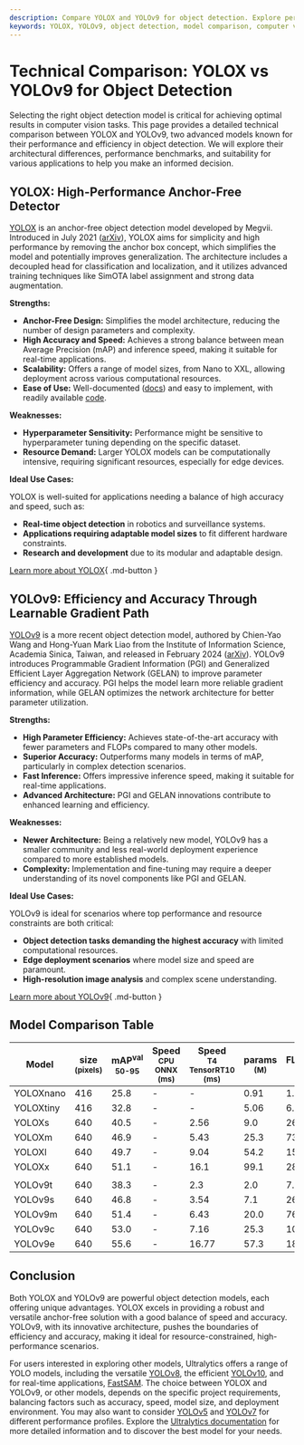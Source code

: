 ```yaml
---
description: Compare YOLOX and YOLOv9 for object detection. Explore performance, architecture, and use cases to choose the best model for your vision tasks.
keywords: YOLOX, YOLOv9, object detection, model comparison, computer vision, AI models, deep learning, performance benchmarks, architecture, real-time detection
---
```


# Technical Comparison: YOLOX vs YOLOv9 for Object Detection

Selecting the right object detection model is critical for achieving optimal results in computer vision tasks. This page provides a detailed technical comparison between YOLOX and YOLOv9, two advanced models known for their performance and efficiency in object detection. We will explore their architectural differences, performance benchmarks, and suitability for various applications to help you make an informed decision.

<script async src="https://cdn.jsdelivr.net/npm/chart.js"></script>
<script defer src="../../javascript/benchmark.js"></script>

<canvas id="modelComparisonChart" width="1024" height="400" active-models='["YOLOX", "YOLOv9"]'></canvas>

## YOLOX: High-Performance Anchor-Free Detector

[YOLOX](https://github.com/Megvii-BaseDetection/YOLOX) is an anchor-free object detection model developed by Megvii. Introduced in July 2021 ([arXiv](https://arxiv.org/abs/2107.08430)), YOLOX aims for simplicity and high performance by removing the anchor box concept, which simplifies the model and potentially improves generalization. The architecture includes a decoupled head for classification and localization, and it utilizes advanced training techniques like SimOTA label assignment and strong data augmentation.

**Strengths:**

- **Anchor-Free Design:** Simplifies the model architecture, reducing the number of design parameters and complexity.
- **High Accuracy and Speed:** Achieves a strong balance between mean Average Precision (mAP) and inference speed, making it suitable for real-time applications.
- **Scalability:** Offers a range of model sizes, from Nano to XXL, allowing deployment across various computational resources.
- **Ease of Use:** Well-documented ([docs](https://yolox.readthedocs.io/en/latest/)) and easy to implement, with readily available [code](https://github.com/Megvii-BaseDetection/YOLOX).

**Weaknesses:**

- **Hyperparameter Sensitivity:** Performance might be sensitive to hyperparameter tuning depending on the specific dataset.
- **Resource Demand:** Larger YOLOX models can be computationally intensive, requiring significant resources, especially for edge devices.

**Ideal Use Cases:**

YOLOX is well-suited for applications needing a balance of high accuracy and speed, such as:

- **Real-time object detection** in robotics and surveillance systems.
- **Applications requiring adaptable model sizes** to fit different hardware constraints.
- **Research and development** due to its modular and adaptable design.

[Learn more about YOLOX](https://github.com/Megvii-BaseDetection/YOLOX){ .md-button }

## YOLOv9: Efficiency and Accuracy Through Learnable Gradient Path

[YOLOv9](https://docs.ultralytics.com/models/yolov9/) is a more recent object detection model, authored by Chien-Yao Wang and Hong-Yuan Mark Liao from the Institute of Information Science, Academia Sinica, Taiwan, and released in February 2024 ([arXiv](https://arxiv.org/abs/2402.13616)). YOLOv9 introduces Programmable Gradient Information (PGI) and Generalized Efficient Layer Aggregation Network (GELAN) to improve parameter efficiency and accuracy. PGI helps the model learn more reliable gradient information, while GELAN optimizes the network architecture for better parameter utilization.

**Strengths:**

- **High Parameter Efficiency:** Achieves state-of-the-art accuracy with fewer parameters and FLOPs compared to many other models.
- **Superior Accuracy:** Outperforms many models in terms of mAP, particularly in complex detection scenarios.
- **Fast Inference:** Offers impressive inference speed, making it suitable for real-time applications.
- **Advanced Architecture:** PGI and GELAN innovations contribute to enhanced learning and efficiency.

**Weaknesses:**

- **Newer Architecture:** Being a relatively new model, YOLOv9 has a smaller community and less real-world deployment experience compared to more established models.
- **Complexity:** Implementation and fine-tuning may require a deeper understanding of its novel components like PGI and GELAN.

**Ideal Use Cases:**

YOLOv9 is ideal for scenarios where top performance and resource constraints are both critical:

- **Object detection tasks demanding the highest accuracy** with limited computational resources.
- **Edge deployment scenarios** where model size and speed are paramount.
- **High-resolution image analysis** and complex scene understanding.

[Learn more about YOLOv9](https://docs.ultralytics.com/models/yolov9/){ .md-button }

## Model Comparison Table

| Model     | size<br><sup>(pixels) | mAP<sup>val<br>50-95 | Speed<br><sup>CPU ONNX<br>(ms) | Speed<br><sup>T4 TensorRT10<br>(ms) | params<br><sup>(M) | FLOPs<br><sup>(B) |
| --------- | --------------------- | -------------------- | ------------------------------ | ----------------------------------- | ------------------ | ----------------- |
| YOLOXnano | 416                   | 25.8                 | -                              | -                                   | 0.91               | 1.08              |
| YOLOXtiny | 416                   | 32.8                 | -                              | -                                   | 5.06               | 6.45              |
| YOLOXs    | 640                   | 40.5                 | -                              | 2.56                                | 9.0                | 26.8              |
| YOLOXm    | 640                   | 46.9                 | -                              | 5.43                                | 25.3               | 73.8              |
| YOLOXl    | 640                   | 49.7                 | -                              | 9.04                                | 54.2               | 155.6             |
| YOLOXx    | 640                   | 51.1                 | -                              | 16.1                                | 99.1               | 281.9             |
|           |                       |                      |                                |                                     |                    |                   |
| YOLOv9t   | 640                   | 38.3                 | -                              | 2.3                                 | 2.0                | 7.7               |
| YOLOv9s   | 640                   | 46.8                 | -                              | 3.54                                | 7.1                | 26.4              |
| YOLOv9m   | 640                   | 51.4                 | -                              | 6.43                                | 20.0               | 76.3              |
| YOLOv9c   | 640                   | 53.0                 | -                              | 7.16                                | 25.3               | 102.1             |
| YOLOv9e   | 640                   | 55.6                 | -                              | 16.77                               | 57.3               | 189.0             |

## Conclusion

Both YOLOX and YOLOv9 are powerful object detection models, each offering unique advantages. YOLOX excels in providing a robust and versatile anchor-free solution with a good balance of speed and accuracy. YOLOv9, with its innovative architecture, pushes the boundaries of efficiency and accuracy, making it ideal for resource-constrained, high-performance scenarios.

For users interested in exploring other models, Ultralytics offers a range of YOLO models, including the versatile [YOLOv8](https://docs.ultralytics.com/models/yolov8/), the efficient [YOLOv10](https://docs.ultralytics.com/models/yolov10/), and for real-time applications, [FastSAM](https://docs.ultralytics.com/models/fast-sam/). The choice between YOLOX and YOLOv9, or other models, depends on the specific project requirements, balancing factors such as accuracy, speed, model size, and deployment environment. You may also want to consider [YOLOv5](https://docs.ultralytics.com/models/yolov5/) and [YOLOv7](https://docs.ultralytics.com/models/yolov7/) for different performance profiles. Explore the [Ultralytics documentation](https://docs.ultralytics.com/models/) for more detailed information and to discover the best model for your needs.
